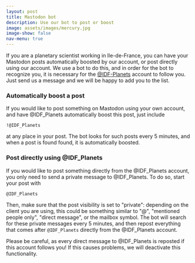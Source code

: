 ```yaml
---
layout: post
title: Mastodon bot
description: Use our bot to post or boost
image: assets/images/mercury.jpg
image-show: false
nav-menu: true
---
```


If you are a planetary scientist working in Ile-de-France, you can have your Mastodon posts automatically boosted by our account, or post directly using our account. We use a bot to do this, and in order for the bot to recognize you, it is necessary for the <a href="https://astrodon.social/@IDF_Planets">@IDF-Planets</a> account to follow you. Just send us a message and we will be happy to add you to the list.

### Automatically boost a post
If you would like to post something on Mastodon using your own account, and have @IDF_Planets automatically boost this post, just include
```
!@IDF_Planets
```
at any place in your post. The bot looks for such posts every 5 minutes, and when a post is found found, it is automatically boosted.

### Post directly using @IDF_Planets
If you would like to post something directly from the @IDF_Planets account, you only need to send a private message to @IDF_Planets. To do so, start your post with
```
@IDF_Planets
```
Then, make sure that the post visibility is set to "private": depending on the client you are using, this could be something similar to "@", "mentioned people only", "direct message", or the mailbox symbol. The bot will search for these private messages every 5 minutes, and then repost everything that comes after `@IDF_Planets` directly from the @IDF_Planets account.

Please be careful, as every direct message to @IDF_Planets is reposted if this account follows you! If this causes problems, we will deactivate this functionality.
